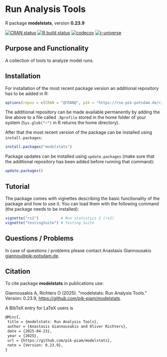 # Run Analysis Tools

R package **modelstats**, version **0.23.9**

[![CRAN status](https://www.r-pkg.org/badges/version/modelstats)](https://cran.r-project.org/package=modelstats) [![R build status](https://github.com/pik-piam/modelstats/workflows/check/badge.svg)](https://github.com/pik-piam/modelstats/actions) [![codecov](https://codecov.io/gh/pik-piam/modelstats/branch/master/graph/badge.svg)](https://app.codecov.io/gh/pik-piam/modelstats) [![r-universe](https://pik-piam.r-universe.dev/badges/modelstats)](https://pik-piam.r-universe.dev/builds)

## Purpose and Functionality

A collection of tools to analyze model runs.


## Installation

For installation of the most recent package version an additional repository has to be added in R:

```r
options(repos = c(CRAN = "@CRAN@", pik = "https://rse.pik-potsdam.de/r/packages"))
```
The additional repository can be made available permanently by adding the line above to a file called `.Rprofile` stored in the home folder of your system (`Sys.glob("~")` in R returns the home directory).

After that the most recent version of the package can be installed using `install.packages`:

```r 
install.packages("modelstats")
```

Package updates can be installed using `update.packages` (make sure that the additional repository has been added before running that command):

```r 
update.packages()
```

## Tutorial

The package comes with vignettes describing the basic functionality of the package and how to use it. You can load them with the following command (the package needs to be installed):

```r
vignette("rs2")          # Run statistics 2 (rs2)
vignette("testingSuite") # Testing Suite
```

## Questions / Problems

In case of questions / problems please contact Anastasis Giannousakis <giannou@pik-potsdam.de>.

## Citation

To cite package **modelstats** in publications use:

Giannousakis A, Richters O (2025). "modelstats: Run Analysis Tools." Version: 0.23.9, <https://github.com/pik-piam/modelstats>.

A BibTeX entry for LaTeX users is

 ```latex
@Misc{,
  title = {modelstats: Run Analysis Tools},
  author = {Anastasis Giannousakis and Oliver Richters},
  date = {2025-04-23},
  year = {2025},
  url = {https://github.com/pik-piam/modelstats},
  note = {Version: 0.23.9},
}
```
